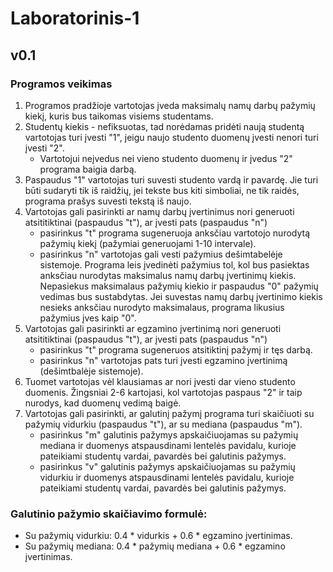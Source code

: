 # Laboratorinis-1

## v0.1 ##

### Programos veikimas ###

1. Programos pradžioje vartotojas įveda maksimalų namų darbų pažymių kiekį, kuris bus taikomas visiems studentams. <br>
2. Studentų kiekis - nefiksuotas, tad norėdamas pridėti naują studentą vartotojas turi įvesti "1", jeigu naujo studento duomenų įvesti nenori turi įvesti "2". <br>
    - Vartotojui neįvedus nei vieno studento duomenų ir įvedus "2" programa baigia darbą. <br>
3. Paspaudus "1" vartotojas turi suvesti studento vardą ir pavardę. Jie turi būti sudaryti tik iš raidžių, jei tekste bus kiti simboliai, ne tik raidės, programa prašys suvesti tekstą iš naujo. <br>
4. Vartotojas gali pasirinkti ar namų darbų įvertinimus nori generuoti atsititiktinai (paspaudus "t"), ar įvesti pats (paspaudus "n") <br>
    - pasirinkus "t" programa sugeneruoja anksčiau vartotojo nurodytą pažymių kiekį (pažymiai generuojami 1-10 intervale). <br>
    - pasirinkus "n" vartotojas gali vesti pažymius dešimtabelėje sistemoje. Programa leis įvedinėti pažymius tol, kol bus pasiektas anksčiau nurodytas maksimalus namų darbų įvertinimų kiekis. Nepasiekus maksimalaus pažymių kiekio ir paspaudus "0" pažymių vedimas bus sustabdytas. Jei suvestas namų darbų įvertinimo kiekis nesieks anksčiau nurodyto maksimalaus, programa likusius pažymius įves kaip "0". <br>
5. Vartotojas gali pasirinkti ar egzamino įvertinimą nori generuoti atsititiktinai (paspaudus "t"), ar įvesti pats (paspaudus "n") <br>
    - pasirinkus "t" programa sugeneruos atsitiktinį pažymį ir tęs darbą. <br>
    - pasirinkus "n" vartotojas pats turi įvesti egzamino įvertinimą (dešimtbalėje sistemoje). <br>
6. Tuomet vartotojas vėl klausiamas ar nori įvesti dar vieno studento duomenis. Žingsniai 2-6 kartojasi, kol vartotojas paspaus "2" ir taip nurodys, kad duomenų vedimą baigė. <br>
7. Vartotojas gali pasirinkti, ar galutinį pažymį programa turi skaičiuoti su pažymių vidurkiu (paspaudus "t"), ar su mediana (paspaudus "m"). <br>
    - pasirinkus "m" galutinis pažymys apskaičiuojamas su pažymių mediana ir duomenys atspausdinami lentelės pavidalu, kurioje pateikiami studentų vardai, pavardės bei galutinis pažymys. <br>
    - pasirinkus "v" galutinis pažymys apskaičiuojamas su pažymių vidurkiu ir duomenys atspausdinami lentelės pavidalu, kurioje pateikiami studentų vardai, pavardės bei galutinis pažymys. <br>

### Galutinio pažymio skaičiavimo formulė: ###
- Su pažymių vidurkiu: 0.4 * vidurkis + 0.6 * egzamino įvertinimas. <br>
- Su pažymių mediana: 0.4 * pažymių mediana + 0.6 * egzamino įvertinimas. <br>
